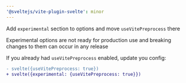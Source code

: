 ```yaml
---
'@sveltejs/vite-plugin-svelte': minor
---
```


Add `experimental` section to options and move `useVitePreprocess` there

Experimental options are not ready for production use and breaking changes to them can occur in any release

If you already had `useVitePreprocess` enabled, update you config:

```diff
- svelte({useVitePreprocess: true})
+ svelte({experimental: {useVitePreprocess: true}})
```
